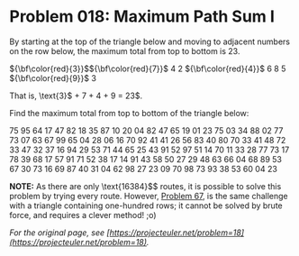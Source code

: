 # Problem 018: Maximum Path Sum I

By starting at the top of the triangle below and moving to adjacent numbers on the row below, the maximum total from top to bottom is $23$.

${\bf\color{red}{3}}$${\bf\color{red}{7}}$ 4
2 ${\bf\color{red}{4}}$ 6
8 5 ${\bf\color{red}{9}}$ 3

That is, \text{3}$ + 7 + 4 + 9 = 23$.

Find the maximum total from top to bottom of the triangle below:

75
95 64
17 47 82
18 35 87 10
20 04 82 47 65
19 01 23 75 03 34
88 02 77 73 07 63 67
99 65 04 28 06 16 70 92
41 41 26 56 83 40 80 70 33
41 48 72 33 47 32 37 16 94 29
53 71 44 65 25 43 91 52 97 51 14
70 11 33 28 77 73 17 78 39 68 17 57
91 71 52 38 17 14 91 43 58 50 27 29 48
63 66 04 68 89 53 67 30 73 16 69 87 40 31
04 62 98 27 23 09 70 98 73 93 38 53 60 04 23

**NOTE:** As there are only \text{16384}$$ routes, it is possible to solve this problem by trying every route. However, [Problem 67](https://projecteuler.net/problem=67), is the same challenge with a triangle containing one-hundred rows; it cannot be solved by brute force, and requires a clever method! ;o)

*For the original page, see [https://projecteuler.net/problem=18](https://projecteuler.net/problem=18).*
